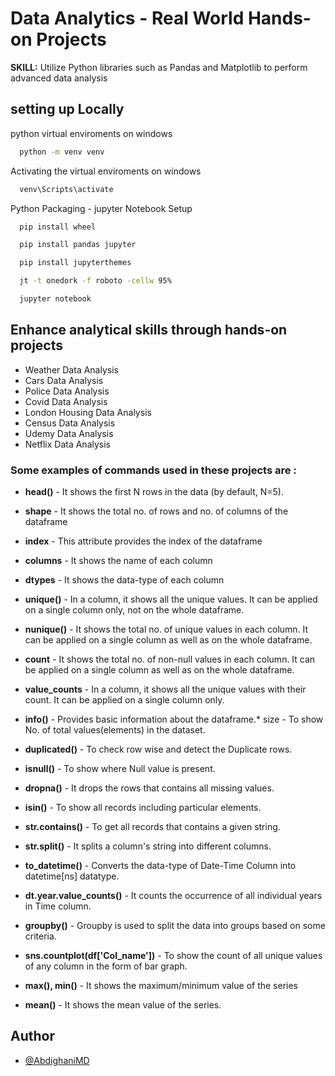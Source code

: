 # **Data Analytics - Real World Hands-on Projects** 

**SKILL:**
Utilize Python libraries such as Pandas and Matplotlib to perform advanced data analysis

## setting up Locally

python virtual enviroments on windows

```bash
  python -m venv venv
```

Activating the virtual enviroments on windows

```bash
  venv\Scripts\activate
```

Python Packaging - jupyter Notebook Setup

```bash
  pip install wheel
```

```bash
  pip install pandas jupyter
```

```bash
  pip install jupyterthemes
```

```bash
  jt -t onedork -f roboto -cellw 95%
```

```bash
  jupyter notebook
```


## Enhance analytical skills through hands-on projects
 - Weather Data Analysis
 - Cars Data Analysis
 - Police Data Analysis
 - Covid Data Analysis
 - London Housing Data Analysis
 - Census Data Analysis
 - Udemy Data Analysis
 - Netflix Data Analysis


### Some examples of commands used in these projects are :

- __head()__ - It shows the first N rows in the data (by default, N=5).

- __shape__ - It shows the total no. of rows and no. of columns of the dataframe

- __index__ - This attribute provides the index of the dataframe

- __columns__ - It shows the name of each column

- __dtypes__ - It shows the data-type of each column

- __unique()__ - In a column, it shows all the unique values. It can be applied on a single column only, not on the whole dataframe.

- __nunique()__ - It shows the total no. of unique values in each column. It can be applied on a single column as well as on the whole dataframe.

- __count__ - It shows the total no. of non-null values in each column. It can be applied on a single column as well as on the whole dataframe.

- __value_counts__ - In a column, it shows all the unique values with their count. It can be applied on a single column only.

- __info()__ - Provides basic information about the dataframe.* size - To show No. of total values(elements) in the dataset.

- __duplicated()__ - To check row wise and detect the Duplicate rows.

- __isnull()__ - To show where Null value is present.

- __dropna()__ - It drops the rows that contains all missing values.

- __isin()__ - To show all records including particular elements.

- __str.contains()__ - To get all records that contains a given string.

- __str.split()__ - It splits a column's string into different columns.

- __to_datetime()__ - Converts the data-type of Date-Time Column into datetime[ns] datatype.

- __dt.year.value_counts()__ - It counts the occurrence of all individual years in Time column.

- __groupby()__ - Groupby is used to split the data into groups based on some criteria.

- __sns.countplot(df['Col_name'])__ - To show the count of all unique values of any column in the form of bar graph.

- __max(), min()__ - It shows the maximum/minimum value of the series

- __mean()__ - It shows the mean value of the series.



## Author

- [@AbdighaniMD](https://github.com/AbdighaniMD)